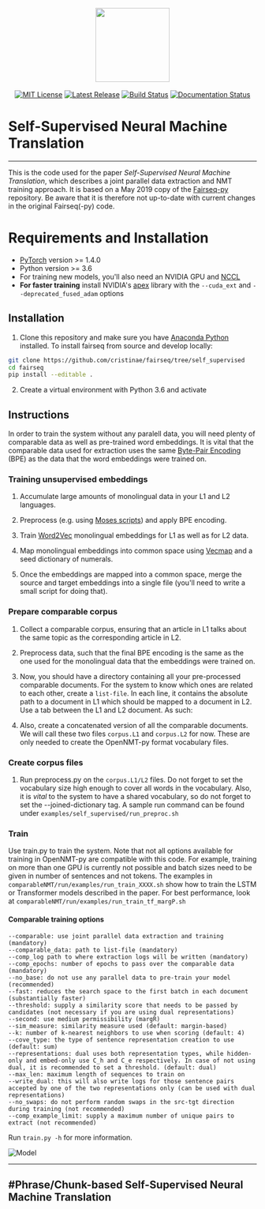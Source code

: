 <p align="center">
  <img src="fairseq_logo.png" width="150">
  <br />
  <br />
  <a href="https://github.com/pytorch/fairseq/blob/master/LICENSE"><img alt="MIT License" src="https://img.shields.io/badge/license-MIT-blue.svg" /></a>
  <a href="https://github.com/pytorch/fairseq/releases"><img alt="Latest Release" src="https://img.shields.io/github/release/pytorch/fairseq.svg" /></a>
  <a href="https://github.com/pytorch/fairseq/actions?query=workflow:build"><img alt="Build Status" src="https://github.com/pytorch/fairseq/workflows/build/badge.svg" /></a>
  <a href="https://fairseq.readthedocs.io/en/latest/?badge=latest"><img alt="Documentation Status" src="https://readthedocs.org/projects/fairseq/badge/?version=latest" /></a>
</p>

# Self-Supervised Neural Machine Translation
--------------------------------------------------------------------------------
This is the code used for the paper *Self-Supervised Neural Machine Translation*, which describes a joint parallel data extraction and NMT training approach. It is based on a May 2019 copy of the [Fairseq-py](https://github.com/pytorch/fairseq) repository. Be aware that it is therefore not up-to-date with current changes in the original Fairseq(-py) code.

# Requirements and Installation

* [PyTorch](http://pytorch.org/) version >= 1.4.0
* Python version >= 3.6
* For training new models, you'll also need an NVIDIA GPU and [NCCL](https://github.com/NVIDIA/nccl)
* **For faster training** install NVIDIA's [apex](https://github.com/NVIDIA/apex) library with the `--cuda_ext` and `--deprecated_fused_adam` options

## Installation

1. Clone this repository and make sure you have [Anaconda Python](https://www.anaconda.com/distribution/) installed.
To install fairseq from source and develop locally:
```bash
git clone https://github.com/cristinae/fairseq/tree/self_supervised
cd fairseq
pip install --editable .
```
2. Create a virtual environment with Python 3.6 and activate



## Instructions

In order to train the system without any paralell data, you will need plenty of comparable data as well as pre-trained word embeddings. It is vital that the comparable data used for extraction uses the same [Byte-Pair Encoding](https://github.com/rsennrich/subword-nmt) (BPE) as the data that the word embeddings were trained on.

### Training unsupervised embeddings

1. Accumulate large amounts of monolingual data in your L1 and L2 languages.

2. Preprocess (e.g. using [Moses scripts](https://github.com/moses-smt/mosesdecoder/tree/master/scripts)) and apply BPE encoding.

3. Train [Word2Vec](https://github.com/tmikolov/word2vec) monolingual embeddings for L1 as well as for L2 data.

4. Map monolingual embeddings into common space using [Vecmap](https://github.com/tmikolov/word2vec) and a seed dictionary of numerals.

5. Once the embeddings are mapped into a common space, merge the source and target embeddings into a single file (you'll need to write a small script for doing that).

### Prepare comparable corpus

1. Collect a comparable corpus, ensuring that an article in L1 talks about the same topic as the corresponding article in L2.

2. Preprocess data, such that the final BPE encoding is the same as the one used for the monolingual data that the embeddings were trained on.

3. Now, you should have a directory containing all your pre-processed comparable documents. For the system to know which ones are related to each other, create a `list-file`. In each line, it contains the absolute path to a document in L1 which should be mapped to a document in L2. Use a tab between the L1 and L2 document. As such:

4. Also, create a concatenated version of all the comparable documents. We will call these two files `corpus.L1` and `corpus.L2` for now. These are only needed to create the OpenNMT-py format vocabulary files.

### Create corpus files

1. Run preprocess.py on the `corpus.L1/L2` files. Do not forget to set the vocabulary size high enough to cover all words in the vocabulary. Also, it is *vital* to the system to have a shared vocabulary, so do not forget to set the --joined-dictionary tag. A sample run command can be found under `examples/self_supervised/run_preproc.sh`

### Train

Use train.py to train the system. Note that not all options available for training in OpenNMT-py are compatible with this code. For example, training on more than one GPU is currently not possible and batch sizes need to be given in number of sentences and not tokens. The examples in `comparableNMT/run/examples/run_train_XXXX.sh` show how to train the LSTM or Transformer models described in the paper. For best performance, look at `comparableNMT/run/examples/run_train_tf_margP.sh`

#### Comparable training options

```
--comparable: use joint parallel data extraction and training (mandatory)
--comparable_data: path to list-file (mandatory)
--comp_log path to where extraction logs will be written (mandatory)
--comp_epochs: number of epochs to pass over the comparable data (mandatory)
--no_base: do not use any parallel data to pre-train your model (recommended)
--fast: reduces the search space to the first batch in each document (substantially faster)
--threshold: supply a similarity score that needs to be passed by candidates (not necessary if you are using dual representations)
--second: use medium permissibility (margR)
--sim_measure: similarity measure used (default: margin-based)
--k: number of k-nearest neighbors to use when scoring (default: 4)
--cove_type: the type of sentence representation creation to use (default: sum)
--representations: dual uses both representation types, while hidden-only and embed-only use C_h and C_e respectively. In case of not using dual, it is recommended to set a threshold. (default: dual)
--max_len: maximum length of sequences to train on
--write_dual: this will also write logs for those sentence pairs accepted by one of the two representations only (can be used with dual representations)
--no_swaps: do not perform random swaps in the src-tgt direction during training (not recommended)
--comp_example_limit: supply a maximum number of unique pairs to extract (not recommended)
```

Run `train.py -h` for more information.

 
![Model](fairseq.gif)

--------------------------------------------------------------------------------
#Phrase/Chunk-based Self-Supervised Neural Machine Translation
--------------------------------------------------------------------------------
